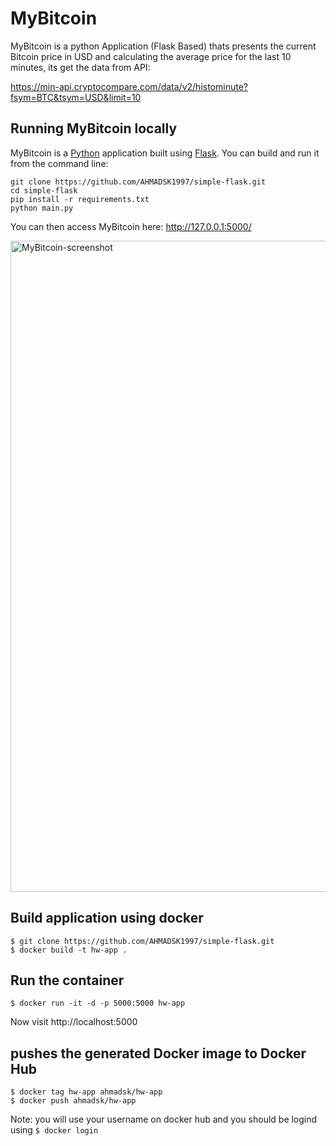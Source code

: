 # MyBitcoin
MyBitcoin is a python Application (Flask Based) thats presents the current Bitcoin price in USD and calculating the average price for the last 10 minutes, its get the data from API:

https://min-api.cryptocompare.com/data/v2/histominute?fsym=BTC&tsym=USD&limit=10


## Running MyBitcoin locally
MyBitcoin is a [Python](https://www.python.org/) application built using [Flask](https://palletsprojects.com/p/flask/). You can build and run it from the command line:


```
git clone https://github.com/AHMADSK1997/simple-flask.git
cd simple-flask
pip install -r requirements.txt
python main.py
```

You can then access MyBitcoin here: http://127.0.0.1:5000/

<img width="1042" alt="MyBitcoin-screenshot" src="https://imgur.com/8cK9zPu.png">

## Build application using docker

```
$ git clone https://github.com/AHMADSK1997/simple-flask.git
$ docker build -t hw-app .
```
## Run the container
```
$ docker run -it -d -p 5000:5000 hw-app
```
Now visit http://localhost:5000

## pushes the generated Docker image to Docker Hub
```
$ docker tag hw-app ahmadsk/hw-app
$ docker push ahmadsk/hw-app
```
Note: you will use your username on docker hub and you should be logind using  ```$ docker login ```